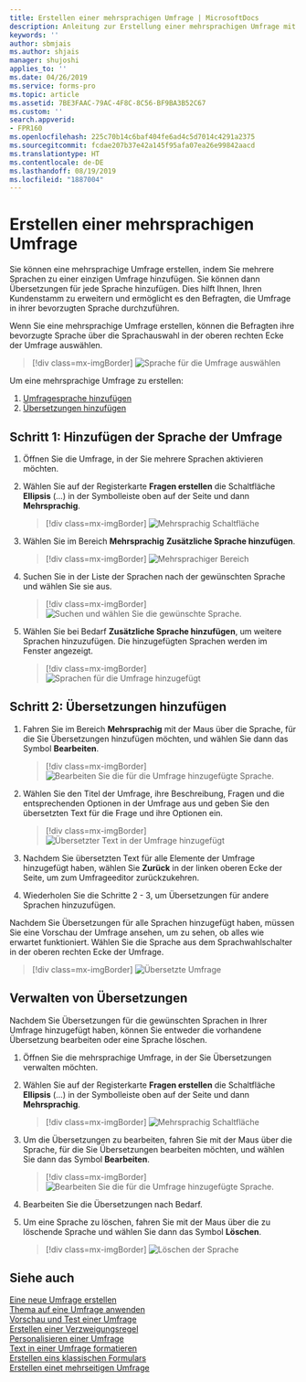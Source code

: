 ```yaml
---
title: Erstellen einer mehrsprachigen Umfrage | MicrosoftDocs
description: Anleitung zur Erstellung einer mehrsprachigen Umfrage mit Microsoft Forms Pro.
keywords: ''
author: sbmjais
ms.author: shjais
manager: shujoshi
applies_to: ''
ms.date: 04/26/2019
ms.service: forms-pro
ms.topic: article
ms.assetid: 7BE3FAAC-79AC-4F8C-8C56-BF9BA3B52C67
ms.custom: ''
search.appverid:
- FPR160
ms.openlocfilehash: 225c70b14c6baf404fe6ad4c5d7014c4291a2375
ms.sourcegitcommit: fcdae207b37e42a145f95afa07ea26e99842aacd
ms.translationtype: HT
ms.contentlocale: de-DE
ms.lasthandoff: 08/19/2019
ms.locfileid: "1887004"
---
```

# <a name="create-a-multilingual-survey"></a>Erstellen einer mehrsprachigen Umfrage

Sie können eine mehrsprachige Umfrage erstellen, indem Sie mehrere Sprachen zu einer einzigen Umfrage hinzufügen. Sie können dann Übersetzungen für jede Sprache hinzufügen. Dies hilft Ihnen, Ihren Kundenstamm zu erweitern und ermöglicht es den Befragten, die Umfrage in ihrer bevorzugten Sprache durchzuführen.

Wenn Sie eine mehrsprachige Umfrage erstellen, können die Befragten ihre bevorzugte Sprache über die Sprachauswahl in der oberen rechten Ecke der Umfrage auswählen.

> [!div class=mx-imgBorder]
> ![Sprache für die Umfrage auswählen](media/lang-select.png "Sprache für die Umfrage auswählen") 

Um eine mehrsprachige Umfrage zu erstellen:

1.  [Umfragesprache hinzufügen](#step-1-add-survey-language)
2.  [Übersetzungen hinzufügen](#step-2-add-translations)

## <a name="step-1-add-survey-language"></a>Schritt 1: Hinzufügen der Sprache der Umfrage

1.  Öffnen Sie die Umfrage, in der Sie mehrere Sprachen aktivieren möchten.

2.  Wählen Sie auf der Registerkarte **Fragen erstellen** die Schaltfläche **Ellipsis** (...) in der Symbolleiste oben auf der Seite und dann **Mehrsprachig**.

    > [!div class=mx-imgBorder]
    > ![Mehrsprachig Schaltfläche](media/multilingual-button.png "Mehrsprachig Schaltfläche") 

3.  Wählen Sie im Bereich **Mehrsprachig** **Zusätzliche Sprache hinzufügen**.

    > [!div class=mx-imgBorder]
    > ![Mehrsprachiger Bereich](media/multilingual-pane.png "Mehrsprachiger Bereich") 

4.  Suchen Sie in der Liste der Sprachen nach der gewünschten Sprache und wählen Sie sie aus.

    > [!div class=mx-imgBorder]
    > ![Suchen und wählen Sie die gewünschte Sprache](media/lang-list.png "Suchen und wählen Sie die gewünschte Sprache"). 

5.  Wählen Sie bei Bedarf **Zusätzliche Sprache hinzufügen**, um weitere Sprachen hinzuzufügen. Die hinzugefügten Sprachen werden im Fenster angezeigt.

    > [!div class=mx-imgBorder]
    > ![Sprachen für die Umfrage hinzugefügt](media/lang-added.png "Sprachen für die Umfrage hinzugefügt") 

## <a name="step-2-add-translations"></a>Schritt 2: Übersetzungen hinzufügen

1.  Fahren Sie im Bereich **Mehrsprachig** mit der Maus über die Sprache, für die Sie Übersetzungen hinzufügen möchten, und wählen Sie dann das Symbol **Bearbeiten**.

    > [!div class=mx-imgBorder]
    > ![Bearbeiten Sie die für die Umfrage hinzugefügte Sprache](media/edit-lang.png "Bearbeiten Sie die für die Umfrage hinzugefügte Sprache"). 

2.  Wählen Sie den Titel der Umfrage, ihre Beschreibung, Fragen und die entsprechenden Optionen in der Umfrage aus und geben Sie den übersetzten Text für die Frage und ihre Optionen ein.

    > [!div class=mx-imgBorder]
    > ![Übersetzter Text in der Umfrage hinzugefügt](media/translation-added.png "Übersetzter Text in der Umfrage hinzugefügt") 

3.  Nachdem Sie übersetzten Text für alle Elemente der Umfrage hinzugefügt haben, wählen Sie **Zurück** in der linken oberen Ecke der Seite, um zum Umfrageeditor zurückzukehren.

4.  Wiederholen Sie die Schritte 2 - 3, um Übersetzungen für andere Sprachen hinzuzufügen.

Nachdem Sie Übersetzungen für alle Sprachen hinzugefügt haben, müssen Sie eine Vorschau der Umfrage ansehen, um zu sehen, ob alles wie erwartet funktioniert. Wählen Sie die Sprache aus dem Sprachwahlschalter in der oberen rechten Ecke der Umfrage.

> [!div class=mx-imgBorder]
> ![Übersetzte Umfrage](media/translated-survey.png "Übersetzte Umfrage") 

## <a name="manage-translations"></a>Verwalten von Übersetzungen  

Nachdem Sie Übersetzungen für die gewünschten Sprachen in Ihrer Umfrage hinzugefügt haben, können Sie entweder die vorhandene Übersetzung bearbeiten oder eine Sprache löschen.

1.  Öffnen Sie die mehrsprachige Umfrage, in der Sie Übersetzungen verwalten möchten.

2.  Wählen Sie auf der Registerkarte **Fragen erstellen** die Schaltfläche **Ellipsis** (...) in der Symbolleiste oben auf der Seite und dann **Mehrsprachig**.

    > [!div class=mx-imgBorder]
    > ![Mehrsprachig Schaltfläche](media/multilingual-button.png "Mehrsprachig Schaltfläche") 

3.  Um die Übersetzungen zu bearbeiten, fahren Sie mit der Maus über die Sprache, für die Sie Übersetzungen bearbeiten möchten, und wählen Sie dann das Symbol **Bearbeiten**.

    > [!div class=mx-imgBorder]
    > ![Bearbeiten Sie die für die Umfrage hinzugefügte Sprache](media/edit-lang.png "Bearbeiten Sie die für die Umfrage hinzugefügte Sprache"). 

4.  Bearbeiten Sie die Übersetzungen nach Bedarf.

5.  Um eine Sprache zu löschen, fahren Sie mit der Maus über die zu löschende Sprache und wählen Sie dann das Symbol **Löschen**.

    > [!div class=mx-imgBorder]
    > ![Löschen der Sprache ](media/delete-lang.png "Löschen der Sprache ") 

## <a name="see-also"></a>Siehe auch

[Eine neue Umfrage erstellen](create-new-survey.md)<br>
[Thema auf eine Umfrage anwenden](apply-theme.md)<br>
[Vorschau und Test einer Umfrage](preview-test-survey.md)<br>
[Erstellen einer Verzweigungsregel](create-branching-rule.md)<br>
[Personalisieren einer Umfrage](personalize-survey.md)<br>
[Text in einer Umfrage formatieren](survey-text-format.md)<br>
[Erstellen eins klassischen Formulars](create-classic-form.md)<br>
[Erstellen einet mehrseitigen Umfrage](create-multipage-survey.md)
